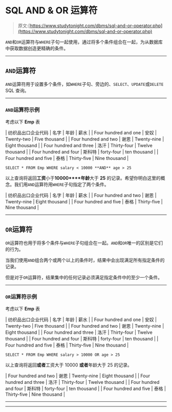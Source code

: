 # SQL AND & OR 运算符

> 原文:[https://www.studytonight.com/dbms/sql-and-or-operator.php](https://www.studytonight.com/dbms/sql-and-or-operator.php)

`AND`和`OR`运算符与`WHERE`子句一起使用，通过将多个条件组合在一起，为从数据库中获取数据创造更精确的条件。

* * *

## `AND`运算符

`AND`运算符用于设置多个条件，如`WHERE`子句、旁边的、`SELECT`、`UPDATE`或`DELETE` SQL 查询。

* * *

### `AND`运算符示例

考虑以下 **Emp** 表

| 纺织品出口企业代码 | 名字 | 年龄 | 薪水 |
| Four hundred and one | 安奴 | Twenty-two | Five thousand |
| Four hundred and two | 谢恩 | Twenty-nine | Eight thousand |
| Four hundred and three | 洛汗 | Thirty-four | Twelve thousand |
| Four hundred and four | 斯科特 | forty-four | ten thousand |
| Four hundred and five | 泰格 | Thirty-five | Nine thousand |

```
SELECT * FROM Emp WHERE salary < 10000 **AND** age > 25
```

以上查询将返回**工资**小于**10000****年龄**大于 **25** 的记录。希望你明白这里的概念。我们用`AND`运算符用`WHERE`子句指定了两个条件。

| 纺织品出口企业代码 | 名字 | 年龄 | 薪水 |
| Four hundred and two | 谢恩 | Twenty-nine | Eight thousand |
| Four hundred and five | 泰格 | Thirty-five | Nine thousand |

* * *

## `OR`运算符

`OR`运算符也用于将多个条件与`WHERE`子句组合在一起。`AND`和`OR`唯一的区别是它们的行为。

当我们使用`AND`组合两个或两个以上的条件时，结果中会出现满足所有指定条件的记录。

但是对于`OR`运算符，结果集中的任何记录必须满足指定条件中的至少一个条件。

* * *

### `OR`运算符示例

考虑以下 **Emp** 表

| 纺织品出口企业代码 | 名字 | 年龄 | 薪水 |
| Four hundred and one | 安奴 | Twenty-two | Five thousand |
| Four hundred and two | 谢恩 | Twenty-nine | Eight thousand |
| Four hundred and three | 洛汗 | Thirty-four | Twelve thousand |
| Four hundred and four | 斯科特 | forty-four | ten thousand |
| Four hundred and five | 泰格 | Thirty-five | Nine thousand |

```
SELECT * FROM Emp WHERE salary > 10000 OR age > 25 
```

以上查询将返回**或者**工资大于 10000 **或者**年龄大于 25 的记录。

| Four hundred and two | 谢恩 | Twenty-nine | Eight thousand |
| Four hundred and three | 洛汗 | Thirty-four | Twelve thousand |
| Four hundred and four | 斯科特 | forty-four | ten thousand |
| Four hundred and five | 泰格 | Thirty-five | Nine thousand |

* * *

* * *